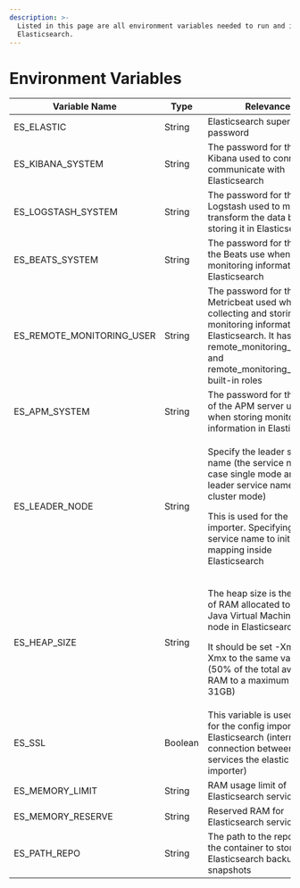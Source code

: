 ```yaml
---
description: >-
  Listed in this page are all environment variables needed to run and initialize
  Elasticsearch.
---
```


# Environment Variables

<table><thead><tr><th width="170">Variable Name</th><th width="97">Type</th><th width="231">Relevance</th><th width="104">Required</th><th>Default</th></tr></thead><tbody><tr><td>ES_ELASTIC</td><td>String</td><td>Elasticsearch super-user password</td><td>Yes</td><td>dev_password_only</td></tr><tr><td>ES_KIBANA_SYSTEM</td><td>String</td><td>The password for the user Kibana used to connect and communicate with Elasticsearch</td><td>Yes</td><td>dev_password_only</td></tr><tr><td>ES_LOGSTASH_SYSTEM</td><td>String</td><td>The password for the user Logstash used to map and transform the data before storing it in Elasticsearch</td><td>Yes</td><td>dev_password_only</td></tr><tr><td>ES_BEATS_SYSTEM</td><td>String</td><td>The password for the user the Beats use when storing monitoring information in Elasticsearch</td><td>Yes</td><td>dev_password_only</td></tr><tr><td>ES_REMOTE_MONITORING_USER</td><td>String</td><td>The password for the user Metricbeat used when collecting and storing monitoring information in Elasticsearch. It has the remote_monitoring_agent and remote_monitoring_collector built-in roles</td><td>Yes</td><td>dev_password_only</td></tr><tr><td>ES_APM_SYSTEM</td><td>String</td><td>The password for the user of the APM server used when storing monitoring information in Elasticsearch</td><td>Yes</td><td>dev_password_only</td></tr><tr><td>ES_LEADER_NODE</td><td>String</td><td><p>Specify the leader service name (the service name in case single mode and the leader service name in case cluster mode)</p><p>This is used for the config importer. Specifying the service name to initialize the mapping inside Elasticsearch</p></td><td>Yes</td><td>analytics-datastore-elastic-search</td></tr><tr><td>ES_HEAP_SIZE</td><td>String</td><td><p>The heap size is the amount of RAM allocated to the Java Virtual Machine of a node in Elasticsearch</p><p>It should be set -Xms and -Xmx to the same value (50% of the total available RAM to a maximum of 31GB)</p></td><td>No</td><td>-Xms2048m -Xmx2048m</td></tr><tr><td>ES_SSL</td><td>Boolean</td><td>This variable is used only for the config importer of Elasticsearch (internal connection between docker services the elastic and the importer)</td><td>No</td><td>false</td></tr><tr><td>ES_MEMORY_LIMIT</td><td>String</td><td>RAM usage limit of Elasticsearch service</td><td>No</td><td>3G</td></tr><tr><td>ES_MEMORY_RESERVE</td><td>String</td><td>Reserved RAM for Elasticsearch service</td><td>No</td><td>500M</td></tr><tr><td>ES_PATH_REPO</td><td>String</td><td>The path to the repository in the container to store Elasticsearch backup snapshots</td><td>No</td><td>/backups/elasticsearch</td></tr></tbody></table>
